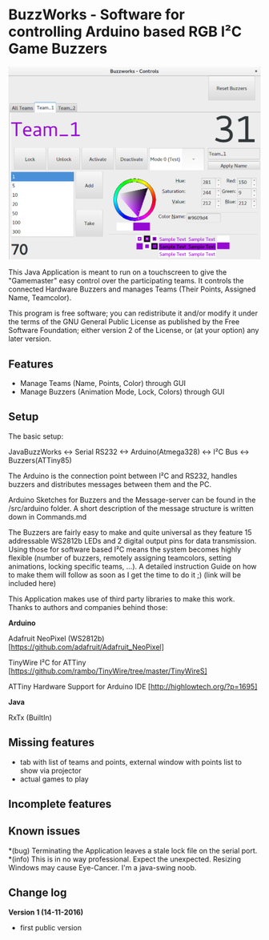 # BuzzWorks - Software for controlling Arduino based RGB I²C Game Buzzers
![BuzzWorks](/Screenshot.png?raw=true "Main Window")

This Java Application is meant to run on a touchscreen to give the "Gamemaster" easy control over the participating teams.
It controls the connected Hardware Buzzers and manages Teams (Their Points, Assigned Name, Teamcolor).

This program is free software; you can redistribute it and/or modify it
under the terms of the GNU General Public License as published by the Free
Software Foundation; either version 2 of the License, or (at your option)
any later version.
 
 
 
## Features
* Manage Teams (Name, Points, Color) through GUI
* Manage Buzzers (Animation Mode, Lock, Colors) through GUI





## Setup
The basic setup:

JavaBuzzWorks <-> Serial RS232 <-> Arduino(Atmega328) <-> I²C Bus <-> Buzzers(ATTiny85)

The Arduino is the connection point between I²C and RS232, handles buzzers and distributes messages between them and the PC.

Arduino Sketches for Buzzers and the Message-server can be found in the /src/arduino folder.
A short description of the message structure is written down in Commands.md

The Buzzers are fairly easy to make and quite universal as they feature 15 addressable WS2812b LEDs and 2 digital output pins
for data transmission. Using those for software based I²C means the system becomes highly flexible (number of buzzers, remotely assigning teamcolors, setting animations, locking specific teams, ...).
A detailed instruction Guide on how to make them will follow as soon as I get the time to do it ;) (link will be included here)


This Application makes use of third party libraries to make this work. Thanks to authors and companies behind those:

**Arduino**

Adafruit NeoPixel (WS2812b) [https://github.com/adafruit/Adafruit_NeoPixel]

TinyWire I²C for ATTiny [https://github.com/rambo/TinyWire/tree/master/TinyWireS]

ATTiny Hardware Support for Arduino IDE [http://highlowtech.org/?p=1695]


**Java**

RxTx (BuiltIn)



## Missing features
* tab with list of teams and points, external window with points list to show via projector
* actual games to play





## Incomplete features





## Known issues
*(bug) Terminating the Application leaves a stale lock file on the serial port.
*(info) This is in no way professional. Expect the unexpected. Resizing Windows may cause Eye-Cancer. I'm a java-swing noob.








## Change log
**Version 1 (14-11-2016)**
* first public version


